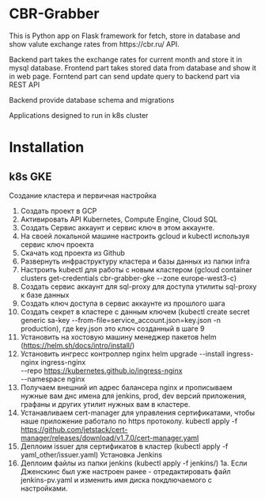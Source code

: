 <h1>CBR-Grabber</h1>
This is Python app on Flask framework for fetch, store in database and show valute exchange rates from https://cbr.ru/ API.

Backend part takes the exchange rates for current month and store it in mysql database.
Frontend part takes stored data from database and show it in web page.
Forntend part can send update query to backend part via  REST API

Backend provide database schema and migrations

Applications designed to run in k8s cluster

# Installation
## k8s GKE
Создание кластера и первичная настройка
1. Создать проект в GCP
2. Активировать API Kubernetes, Compute Engine, Cloud SQL
3. Создать Сервис аккаунт и сервис ключ в этом аккаунте.
4. На своей локальной машине настроить gcloud и kubectl используя сервис ключ проекта
5. Скачать код проекта из Github
6. Развернуть инфраструктуру кластера и базы данных из папки infra
7. Настроить kubectl для работы с новым кластером (gcloud container clusters get-credentials cbr-grabber-gke --zone europe-west3-c)
8. Создать сервис аккаунт для sql-proxy для доступа утилиты sql-proxy к базе данных
9. Создать ключ доступа в сервис аккаунте из прошлого шага
10. Создать секрет в кластере с данным ключем (kubectl create secret generic sa-key --from-file=service_account.json=key.json -n production), где key.json это ключ созданный в шаге 9
11. Установить на хостовую машину менеджер пакетов helm (https://helm.sh/docs/intro/install/)
12. Установить ингресс контроллер nginx
helm upgrade --install ingress-nginx ingress-nginx \
  --repo https://kubernetes.github.io/ingress-nginx \
  --namespace nginx
13. Получаем внешний ип адрес балансера nginx  и прописываем нужные вам днс имена для jenkins, prod, dev версий приложения, графаны и других утилит нужных вам в кластере. 
14. Устанавливаем cert-manager для управления сертификатами, чтобы наше приложение работало по https протоколу.
kubectl apply -f https://github.com/jetstack/cert-manager/releases/download/v1.7.0/cert-manager.yaml
15. Деплоим issuer для сертификатов в кластер (kubectl apply -f yaml_other/issuer.yaml)
Установка Jenkins
1. Деплоим файлы из папки jenkins (kubectl apply -f jenkins/)
1a. Если Дженскинс был уже настроен ранее - отредактировать файл jenkins-pv.yaml и изменить имя диска покдлючаемого с настройками.
